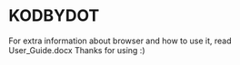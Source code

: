 # KODBYDOT
For extra information about browser and how to use it, read User_Guide.docx
Thanks for using :)
